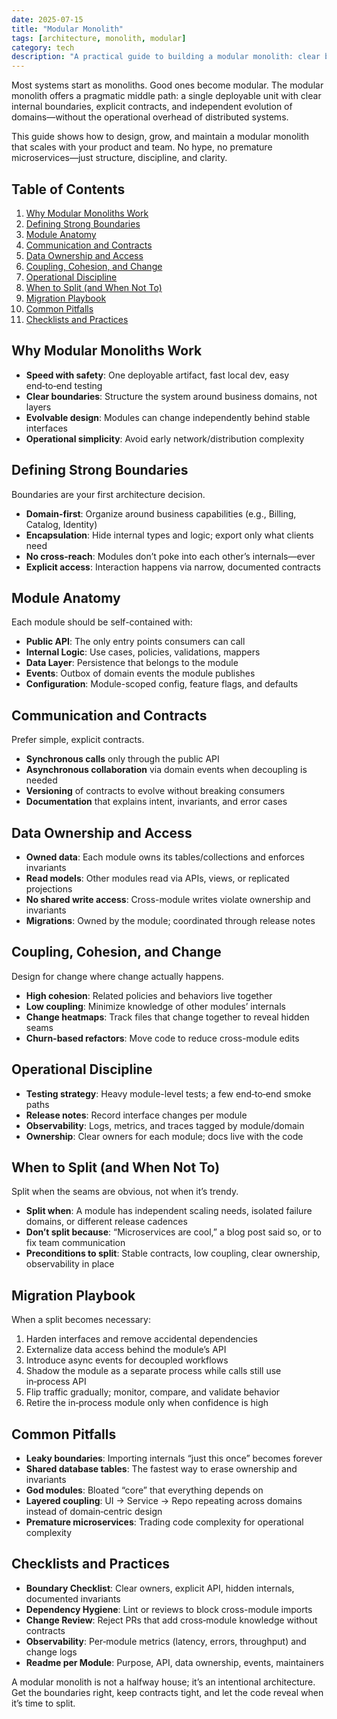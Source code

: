 ```yaml
---
date: 2025-07-15
title: "Modular Monolith"
tags: [architecture, monolith, modular]
category: tech
description: "A practical guide to building a modular monolith: clear boundaries, explicit interfaces, and a migration path that scales without premature microservices."
---
```


Most systems start as monoliths. Good ones become modular. The modular monolith offers a pragmatic middle path: a single deployable unit with clear internal boundaries, explicit contracts, and independent evolution of domains—without the operational overhead of distributed systems.

This guide shows how to design, grow, and maintain a modular monolith that scales with your product and team. No hype, no premature microservices—just structure, discipline, and clarity.

## Table of Contents

1. [Why Modular Monoliths Work](#why-modular-monoliths-work)
2. [Defining Strong Boundaries](#defining-strong-boundaries)
3. [Module Anatomy](#module-anatomy)
4. [Communication and Contracts](#communication-and-contracts)
5. [Data Ownership and Access](#data-ownership-and-access)
6. [Coupling, Cohesion, and Change](#coupling-cohesion-and-change)
7. [Operational Discipline](#operational-discipline)
8. [When to Split (and When Not To)](#when-to-split-and-when-not-to)
9. [Migration Playbook](#migration-playbook)
10. [Common Pitfalls](#common-pitfalls)
11. [Checklists and Practices](#checklists-and-practices)

## Why Modular Monoliths Work

- **Speed with safety**: One deployable artifact, fast local dev, easy end‑to‑end testing
- **Clear boundaries**: Structure the system around business domains, not layers
- **Evolvable design**: Modules can change independently behind stable interfaces
- **Operational simplicity**: Avoid early network/distribution complexity

## Defining Strong Boundaries

Boundaries are your first architecture decision.
- **Domain-first**: Organize around business capabilities (e.g., Billing, Catalog, Identity)
- **Encapsulation**: Hide internal types and logic; export only what clients need
- **No cross-reach**: Modules don’t poke into each other’s internals—ever
- **Explicit access**: Interaction happens via narrow, documented contracts

## Module Anatomy

Each module should be self-contained with:
- **Public API**: The only entry points consumers can call
- **Internal Logic**: Use cases, policies, validations, mappers
- **Data Layer**: Persistence that belongs to the module
- **Events**: Outbox of domain events the module publishes
- **Configuration**: Module-scoped config, feature flags, and defaults

## Communication and Contracts

Prefer simple, explicit contracts.
- **Synchronous calls** only through the public API
- **Asynchronous collaboration** via domain events when decoupling is needed
- **Versioning** of contracts to evolve without breaking consumers
- **Documentation** that explains intent, invariants, and error cases

## Data Ownership and Access

- **Owned data**: Each module owns its tables/collections and enforces invariants
- **Read models**: Other modules read via APIs, views, or replicated projections
- **No shared write access**: Cross-module writes violate ownership and invariants
- **Migrations**: Owned by the module; coordinated through release notes

## Coupling, Cohesion, and Change

Design for change where change actually happens.
- **High cohesion**: Related policies and behaviors live together
- **Low coupling**: Minimize knowledge of other modules’ internals
- **Change heatmaps**: Track files that change together to reveal hidden seams
- **Churn-based refactors**: Move code to reduce cross-module edits

## Operational Discipline

- **Testing strategy**: Heavy module-level tests; a few end‑to‑end smoke paths
- **Release notes**: Record interface changes per module
- **Observability**: Logs, metrics, and traces tagged by module/domain
- **Ownership**: Clear owners for each module; docs live with the code

## When to Split (and When Not To)

Split when the seams are obvious, not when it’s trendy.
- **Split when**: A module has independent scaling needs, isolated failure domains, or different release cadences
- **Don’t split because**: “Microservices are cool,” a blog post said so, or to fix team communication
- **Preconditions to split**: Stable contracts, low coupling, clear ownership, observability in place

## Migration Playbook

When a split becomes necessary:
1. Harden interfaces and remove accidental dependencies
2. Externalize data access behind the module’s API
3. Introduce async events for decoupled workflows
4. Shadow the module as a separate process while calls still use in‑process API
5. Flip traffic gradually; monitor, compare, and validate behavior
6. Retire the in‑process module only when confidence is high

## Common Pitfalls

- **Leaky boundaries**: Importing internals “just this once” becomes forever
- **Shared database tables**: The fastest way to erase ownership and invariants
- **God modules**: Bloated “core” that everything depends on
- **Layered coupling**: UI → Service → Repo repeating across domains instead of domain‑centric design
- **Premature microservices**: Trading code complexity for operational complexity

## Checklists and Practices

- **Boundary Checklist**: Clear owners, explicit API, hidden internals, documented invariants
- **Dependency Hygiene**: Lint or reviews to block cross-module imports
- **Change Review**: Reject PRs that add cross‑module knowledge without contracts
- **Observability**: Per‑module metrics (latency, errors, throughput) and change logs
- **Readme per Module**: Purpose, API, data ownership, events, maintainers

A modular monolith is not a halfway house; it’s an intentional architecture. Get the boundaries right, keep contracts tight, and let the code reveal when it’s time to split.